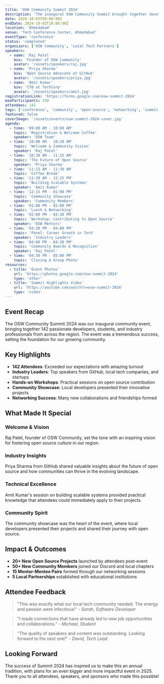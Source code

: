 ```yaml
---
title: 'OSW Community Summit 2024'
description: 'The inaugural OSW Community Summit brought together developers from across the region for a day of learning and networking.'
date: 2024-10-03T09:00:00Z
endDate: 2024-10-03T18:00:00Z
location: 'Ahmedabad'
venue: 'Tech Conference Center, Ahmedabad'
eventType: 'conference'
status: 'completed'
organizers: ['OSW Community', 'Local Tech Partners']
speakers:
  - name: 'Raj Patel'
    bio: 'Founder of OSW Community'
    avatar: '/assets/speakers/raj.jpg'
  - name: 'Priya Sharma'
    bio: 'Open Source Advocate at GitHub'
    avatar: '/assets/speakers/priya.jpg'
  - name: 'Amit Kumar'
    bio: 'CTO at TechCorp'
    avatar: '/assets/speakers/amit.jpg'
registrationLink: 'https://forms.google.com/osw-summit-2024'
maxParticipants: 150
attendees: 142
tags: ['conference', 'community', 'open-source', 'networking', 'summit']
featured: false
coverImage: '/assets/events/osw-summit-2024-cover.jpg'
agenda:
  - time: '09:00 AM - 10:00 AM'
    topic: 'Registration & Welcome Coffee'
    speaker: 'OSW Team'
  - time: '10:00 AM - 10:30 AM'
    topic: 'Welcome & Community Vision'
    speaker: 'Raj Patel'
  - time: '10:30 AM - 11:15 AM'
    topic: 'The Future of Open Source'
    speaker: 'Priya Sharma'
  - time: '11:15 AM - 11:30 AM'
    topic: 'Coffee Break'
  - time: '11:30 AM - 12:15 PM'
    topic: 'Building Scalable Systems'
    speaker: 'Amit Kumar'
  - time: '12:15 PM - 01:00 PM'
    topic: 'Community Showcase'
    speaker: 'Community Members'
  - time: '01:00 PM - 02:00 PM'
    topic: 'Lunch & Networking'
  - time: '02:00 PM - 03:30 PM'
    topic: 'Workshop: Contributing to Open Source'
    speaker: 'OSW Mentors'
  - time: '03:30 PM - 04:00 PM'
    topic: 'Panel: Career Growth in Tech'
    speaker: 'Industry Leaders'
  - time: '04:00 PM - 04:30 PM'
    topic: 'Community Awards & Recognition'
    speaker: 'Raj Patel'
  - time: '04:30 PM - 05:00 PM'
    topic: 'Closing & Group Photo'
resources:
  - title: 'Event Photos'
    url: 'https://photos.google.com/osw-summit-2024'
    type: 'other'
  - title: 'Summit Highlights Video'
    url: 'https://youtube.com/watch?v=osw-summit-2024'
    type: 'video'
---
```


## Event Recap

The OSW Community Summit 2024 was our inaugural community event, bringing together 142 passionate developers, students, and industry professionals from across the region. The event was a tremendous success, setting the foundation for our growing community.

## Key Highlights

- **142 Attendees**: Exceeded our expectations with amazing turnout
- **Industry Leaders**: Top speakers from GitHub, local tech companies, and startups
- **Hands-on Workshops**: Practical sessions on open source contribution
- **Community Showcase**: Local developers presented their innovative projects
- **Networking Success**: Many new collaborations and friendships formed

## What Made It Special

### Welcome & Vision

Raj Patel, founder of OSW Community, set the tone with an inspiring vision for fostering open source culture in our region.

### Industry Insights

Priya Sharma from GitHub shared valuable insights about the future of open source and how communities can thrive in the evolving landscape.

### Technical Excellence

Amit Kumar's session on building scalable systems provided practical knowledge that attendees could immediately apply to their projects.

### Community Spirit

The community showcase was the heart of the event, where local developers presented their projects and shared their journey with open source.

## Impact & Outcomes

- **20+ New Open Source Projects** launched by attendees post-event
- **50+ New Community Members** joined our Discord and local chapters
- **15 Mentor-Mentee Pairs** formed through our networking sessions
- **5 Local Partnerships** established with educational institutions

## Attendee Feedback

> "This was exactly what our local tech community needed. The energy and passion were infectious!" - _Sarah, Software Developer_

> "I made connections that have already led to new job opportunities and collaborations." - _Michael, Student_

> "The quality of speakers and content was outstanding. Looking forward to the next one!" - _David, Tech Lead_

## Looking Forward

The success of Summit 2024 has inspired us to make this an annual tradition, with plans for an even bigger and more impactful event in 2025. Thank you to all attendees, speakers, and sponsors who made this possible!
